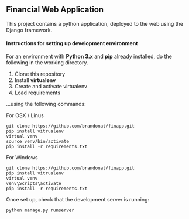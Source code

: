 ## Financial Web Application

This project contains a python application, deployed to the web using the Django framework.

#### Instructions for setting up development environment

For an environment with **Python 3.x** and **pip** already installed, do the following in the working directory.
1. Clone this repository
2. Install **virtualenv**
3. Create and activate virtualenv
4. Load requirements

...using the following commands:

For OSX / Linus
```
git clone https://github.com/brandonat/finapp.git
pip install vitrualenv
virtual venv
source venv/bin/activate
pip install -r requirements.txt
```

For Windows
```
git clone https://github.com/brandonat/finapp.git
pip install vitrualenv
virtual venv
venv\Scripts\activate
pip install -r requirements.txt
```

Once set up, check that the development server is running:  

`python manage.py runserver`
